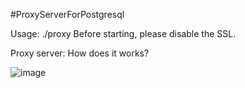 #ProxyServerForPostgresql

Usage: ./proxy <proxy server ip> <proxy server port> <database host ip> <database port> <file for logs>
Before starting, please disable the SSL.

Proxy server: How does it works? 

![image](https://user-images.githubusercontent.com/68387788/117286193-8a507c00-ae71-11eb-919c-33fa95088be7.png)


